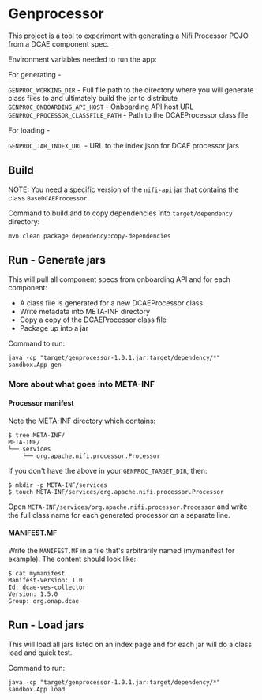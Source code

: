 # Genprocessor

This project is a tool to experiment with generating a Nifi Processor POJO from a DCAE component spec.

Environment variables needed to run the app:

For generating -

`GENPROC_WORKING_DIR` - Full file path to the directory where you will generate class files to and ultimately build the jar to distribute
`GENPROC_ONBOARDING_API_HOST` - Onboarding API host URL
`GENPROC_PROCESSOR_CLASSFILE_PATH` - Path to the DCAEProcessor class file

For loading -

`GENPROC_JAR_INDEX_URL` - URL to the index.json for DCAE processor jars

## Build

NOTE: You need a specific version of the `nifi-api` jar that contains the class `BaseDCAEProcessor`.

Command to build and to copy dependencies into `target/dependency` directory:

```
mvn clean package dependency:copy-dependencies
```

## Run - Generate jars

This will pull all component specs from onboarding API and for each component:

* A class file is generated for a new DCAEProcessor class
* Write metadata into META-INF directory
* Copy a copy of the DCAEProcessor class file
* Package up into a jar 

Command to run:

```
java -cp "target/genprocessor-1.0.1.jar:target/dependency/*" sandbox.App gen
```

### More about what goes into META-INF

#### Processor manifest

Note the META-INF directory which contains:

```
$ tree META-INF/
META-INF/
└── services
    └── org.apache.nifi.processor.Processor
```

If you don't have the above in your `GENPROC_TARGET_DIR`, then:

```
$ mkdir -p META-INF/services
$ touch META-INF/services/org.apache.nifi.processor.Processor
```

Open `META-INF/services/org.apache.nifi.processor.Processor` and write the full class name for each generated processor on a separate line.

#### MANIFEST.MF

Write the `MANIFEST.MF` in a file that's arbitrarily named (mymanifest for example).  The content should look like:

```
$ cat mymanifest 
Manifest-Version: 1.0
Id: dcae-ves-collector
Version: 1.5.0
Group: org.onap.dcae
```

## Run - Load jars

This will load all jars listed on an index page and for each jar will do a class load and quick test.

Command to run:

```
java -cp "target/genprocessor-1.0.1.jar:target/dependency/*" sandbox.App load
```